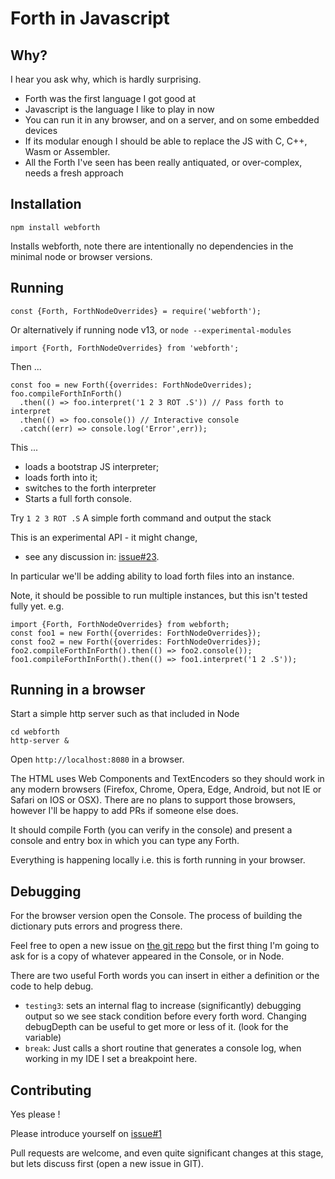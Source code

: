 # Forth in Javascript
## Why?
I hear you ask why, which is hardly surprising. 
* Forth was the first language I got good at
* Javascript is the language I like to play in now
* You can run it in any browser, and on a server, and on some embedded devices
* If its modular enough I should be able to replace the JS with C, C++, Wasm or Assembler.
* All the Forth I've seen has been really antiquated, or over-complex, needs a fresh approach

## Installation
```
npm install webforth
```
Installs webforth, note there are intentionally no dependencies 
in the minimal node or browser versions.

## Running

```
const {Forth, ForthNodeOverrides} = require('webforth');
```
Or alternatively if running node v13, or `node --experimental-modules`
```
import {Forth, ForthNodeOverrides} from 'webforth';
```
Then ...
```
const foo = new Forth({overrides: ForthNodeOverrides);
foo.compileForthInForth()
  .then(() => foo.interpret('1 2 3 ROT .S')) // Pass forth to interpret
  .then(() => foo.console()) // Interactive console
  .catch((err) => console.log('Error',err));
```
This ... 

* loads a bootstrap JS interpreter; 
* loads forth into it; 
* switches to the forth interpreter
* Starts a full forth console.

Try `1 2 3 ROT .S` A simple forth command and output the stack

This is an experimental API - it might change, 
- see any discussion in: [issue#23](https://github.com/mitra42/webForth/issues/23).

In particular we'll be adding ability to load forth files into an instance.

Note, it should be possible to run multiple instances, but this isn't tested fully yet.
e.g. 
```
import {Forth, ForthNodeOverrides} from webforth;
const foo1 = new Forth({overrides: ForthNodeOverrides});
const foo2 = new Forth({overrides: ForthNodeOverrides});
foo2.compileForthInForth().then(() => foo2.console());
foo1.compileForthInForth().then(() => foo1.interpret('1 2 .S'));
```
## Running in a browser
Start a simple http server such as that included in Node
```
cd webforth
http-server &
```
Open `http://localhost:8080` in a browser. 

The HTML uses Web Components and TextEncoders so they should work in any modern browsers 
(Firefox, Chrome, Opera, Edge, Android, but not IE or Safari on IOS or OSX). 
There are no plans to support those browsers, 
however I'll be happy to add PRs if someone else does.

It should compile Forth (you can verify in the console) and present a console and entry box
in which you can type any Forth. 

Everything is happening locally i.e. this is forth running in your browser.

## Debugging

For the browser version open the Console. 
The process of building the dictionary puts errors and progress there. 

Feel free to open a new issue on [the git repo](https://github.com/mitra42/webforth/issues) 
but the first thing I'm going to ask for is a copy of whatever appeared in the Console,
or in Node.

There are two useful Forth words you can insert in either a definition or the code to help debug.
* `testing3`: sets an internal flag to increase (significantly) debugging output so we 
    see stack condition before every forth word. 
    Changing debugDepth can be useful to get more or less of it. (look for the variable)
* `break`: Just calls a short routine that generates a console log, when working in my IDE 
    I set a breakpoint here. 

## Contributing

Yes please ! 

Please introduce yourself on [issue#1](https://github.com/mitra42/webforth/issues/1)

Pull requests are welcome, and even quite significant changes at this stage, 
but lets discuss first (open a new issue in GIT). 
